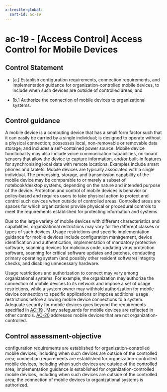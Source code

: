 ```yaml
---
x-trestle-global:
  sort-id: ac-19
---
```


# ac-19 - \[Access Control\] Access Control for Mobile Devices

## Control Statement

- \[a.\] Establish configuration requirements, connection requirements, and implementation guidance for organization-controlled mobile devices, to include when such devices are outside of controlled areas; and

- \[b.\] Authorize the connection of mobile devices to organizational systems.

## Control guidance

A mobile device is a computing device that has a small form factor such that it can easily be carried by a single individual; is designed to operate without a physical connection; possesses local, non-removable or removable data storage; and includes a self-contained power source. Mobile device functionality may also include voice communication capabilities, on-board sensors that allow the device to capture information, and/or built-in features for synchronizing local data with remote locations. Examples include smart phones and tablets. Mobile devices are typically associated with a single individual. The processing, storage, and transmission capability of the mobile device may be comparable to or merely a subset of notebook/desktop systems, depending on the nature and intended purpose of the device. Protection and control of mobile devices is behavior or policy-based and requires users to take physical action to protect and control such devices when outside of controlled areas. Controlled areas are spaces for which organizations provide physical or procedural controls to meet the requirements established for protecting information and systems.

Due to the large variety of mobile devices with different characteristics and capabilities, organizational restrictions may vary for the different classes or types of such devices. Usage restrictions and specific implementation guidance for mobile devices include configuration management, device identification and authentication, implementation of mandatory protective software, scanning devices for malicious code, updating virus protection software, scanning for critical software updates and patches, conducting primary operating system (and possibly other resident software) integrity checks, and disabling unnecessary hardware.

Usage restrictions and authorization to connect may vary among organizational systems. For example, the organization may authorize the connection of mobile devices to its network and impose a set of usage restrictions, while a system owner may withhold authorization for mobile device connection to specific applications or impose additional usage restrictions before allowing mobile device connections to a system. Adequate security for mobile devices goes beyond the requirements specified in [AC-19](#ac-19) . Many safeguards for mobile devices are reflected in other controls. [AC-20](#ac-20) addresses mobile devices that are not organization-controlled.

## Control assessment-objective

configuration requirements are established for organization-controlled mobile devices, including when such devices are outside of the controlled area;
connection requirements are established for organization-controlled mobile devices, including when such devices are outside of the controlled area;
implementation guidance is established for organization-controlled mobile devices, including when such devices are outside of the controlled area;
the connection of mobile devices to organizational systems is authorized.
